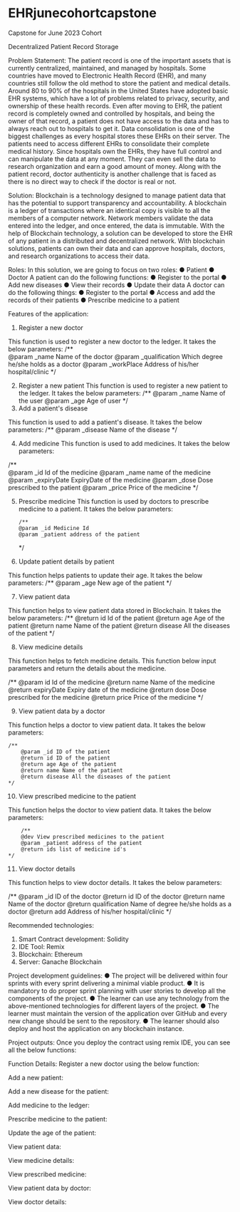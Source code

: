# EHRjunecohortcapstone
Capstone for June 2023 Cohort


Decentralized Patient Record Storage

Problem Statement:
The patient record is one of the important assets that is currently centralized, maintained, and managed by hospitals. 
Some countries have moved to Electronic Health Record (EHR), and many countries still follow the old method to store the patient and medical details. Around 80 to 90% of the hospitals in the United States have adopted basic EHR systems, which have a lot of problems related to privacy, security, and ownership of these health records. 
Even after moving to EHR, the patient record is completely owned and controlled by hospitals, and being the owner of that record, a patient does not have access to the data and has to always reach out to hospitals to get it.
Data consolidation is one of the biggest challenges as every hospital stores these EHRs on their server. The patients need to access different EHRs to consolidate their complete medical history.
Since hospitals own the EHRs, they have full control and can manipulate the data at any moment. They can even sell the data to research organization and earn a good amount of money.
Along with the patient record, doctor authenticity is another challenge that is faced as there is no direct way to check if the doctor is real or not. 

Solution: 
Blockchain is a technology designed to manage patient data that has the potential to support transparency and accountability. A blockchain is a ledger of transactions where an identical copy is visible to all the members of a computer network. Network members validate the data entered into the ledger, and once entered, the data is immutable.
With the help of Blockchain technology, a solution can be developed to store the EHR of any patient in a distributed and decentralized network. With blockchain solutions, patients can own their data and can approve hospitals, doctors, and research organizations to access their data.





Roles:
In this solution, we are going to focus on two roles:
●	Patient
●	Doctor
A patient can do the following functions:
●	Register to the portal
●	Add new diseases 
●	View their records
●	Update their data
A doctor can do the following things:
●	Register to the portal
●	Access and add the records of their patients
●	Prescribe medicine to a patient

Features of the application:
1.	Register a new doctor

This function is used to register a new doctor to the ledger. It takes the below parameters:
/**  
        @param _name Name of the doctor
        @param _qualification Which degree he/she holds as a doctor
        @param _workPlace Address of his/her hospital/clinic
    */
    
2.	Register a new patient
This function is used to register a new patient to the ledger. It takes the below parameters:
    /**
        @param _name Name of the user
        @param _age Age of user
    */
3.	Add a patient's disease

This function is used to add a patient's disease. It takes the below parameters:
    /**
         @param _disease Name of the disease
    */

4.	Add medicine
This function is used to add medicines. It takes the below parameters:

/**  
        @param _id Id of the medicine
        @param _name name of the medicine
        @param _expiryDate ExpiryDate of the medicine
       @param _dose Dose prescribed to the patient
        @param _price Price of the medicine 
    */

5.	Prescribe medicine 
This function is used by doctors to prescribe medicine to a patient. It takes the below parameters:

        /**
        @param _id Medicine Id
        @param _patient address of the patient
    */

6.	Update patient details by patient

This function helps patients to update their age. It takes the below parameters:
    /**
          @param _age New age of the patient
    */

7.	View patient data
   
This function helps to view patient data stored in Blockchain. It takes the below parameters:
/**
         @return id Id of the patient
        @return age Age of the patient
        @return name Name of the patient
        @return disease All the diseases of the patient
    */

8.	View medicine details
    
This function helps to fetch medicine details. This function below input parameters and return the details about the medicine.

/**
        @param id Id of the medicine
        @return name Name of the medicine
        @return expiryDate Expiry date of the medicine
        @return dose Dose prescribed for the medicine
        @return price Price of the medicine
    */

9.	View patient data by a doctor 

This function helps a doctor to view patient data. It takes the below parameters:


    /**
        @param _id ID of the patient
        @return id ID of the patient
        @return age Age of the patient
        @return name Name of the patient
        @return disease All the diseases of the patient
    */ 

10.	View prescribed medicine to the patient 

This function helps the doctor to view patient data. It takes the below parameters:


        /**
        @dev View prescribed medicines to the patient 
        @param _patient address of the patient
        @return ids list of medicine id's
    */

11.	View doctor details

This function helps to view doctor details. It takes the below parameters:
  
  /**
        @param _id ID of the doctor
        @return id ID of the doctor
        @return name Name of the doctor
        @return qualification Name of degree he/she holds as a doctor
        @return add Address of his/her hospital/clinic
    */

Recommended technologies:
1.	Smart Contract development: Solidity
2.	IDE Tool: Remix
3.	Blockchain: Ethereum
4.	Server: Ganache Blockchain

Project development guidelines:
●	The project will be delivered within four sprints with every sprint delivering a minimal viable product.
●	It is mandatory to do proper sprint planning with user stories to develop all the components of the project.
●	The learner can use any technology from the above-mentioned technologies for different layers of the project.
●	The learner must maintain the version of the application over GitHub and every new change should be sent to the repository.
●	The learner should also deploy and host the application on any blockchain instance.

Project outputs:
Once you deploy the contract using remix IDE, you can see all the below functions:
 

Function Details:
Register a new doctor using the below function:
 

Add a new patient:
 

Add a new disease for the patient:
 

Add medicine to the ledger:
 

Prescribe medicine to the patient:
 

Update the age of the patient:
 

View patient data:
 

View medicine details:
 
View prescribed medicine:
 

View patient data by doctor:
 

View doctor details:
 


